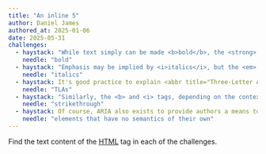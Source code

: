 ```yaml
---
title: "An inline 5"
author: Daniel James
authored_at: 2025-01-06
date: 2025-05-31
challenges:
  - haystack: "While text simply can be made <b>bold</b>, the <strong> tag is a better way to convey importance."
    needle: "bold"
  - haystack: "Emphasis may be implied by <i>italics</i>, but the <em> tag is useful in the same way."
    needle: "italics"
  - haystack: It's good practice to explain <abbr title="Three-Letter Acronyms">TLAs</abbr> with the tag for abbreviations.
    needle: "TLAs"
  - haystack: "Similarly, the <b> and <i> tags, depending on the context, <s>strikethrough</s> text may better be represented with the <del> tag–in conjunction with its sibling <ins>–for conveying editing notations."
    needle: "strikethrough"
  - haystack: Of course, ARIA also exists to provide authors a means to specify semantics even for <span role="emphasis">elements that have no semantics of their own</span> defined.
    needle: "elements that have no semantics of their own"
---
```


Find the text content of the [HTML][spec] tag in each of the challenges.

[spec]: https://html.spec.whatwg.org/multipage
